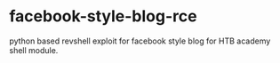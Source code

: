 # facebook-style-blog-rce
python based revshell exploit for facebook style blog for HTB academy shell module.
